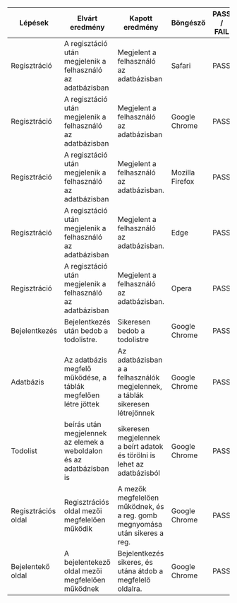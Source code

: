 | Lépések | Elvárt eredmény | Kapott eredmény| Böngésző |PASS / FAIL|Elvégezte|Dátum|
|---------|-----------------|----------------|----------|-----------|-----|-----|
| Regisztráció |A regisztáció után megjelenik a felhasználó az adatbázisban	| Megjelent a felhasználó az adatbázisban| 	Safari |	PASS |	Kaló Levente|	2022.09.26.
|Regisztráció | 	A regisztáció után megjelenik a felhasználó az adatbázisban |	Megjelent a felhasználó az adatbázisban |	Google Chrome |	PASS |	Kikina Dominik|	2022.09.26.
|Regisztráció |	A regisztáció után megjelenik a felhasználó az adatbázisban |	Megjelent a felhasználó az adatbázisban.| 	Mozilla Firefox	|PASS	|Kriszt Dániel	|2022.09.26.|
|Regisztráció |	A regisztáció után megjelenik a felhasználó az adatbázisban	| Megjelent a felhasználó az adatbázisban.	|Edge|	PASS |	Brudnyák Botond|	2022.09.26.
|Regisztráció |	A regisztáció után megjelenik a felhasználó az adatbázisban	| Megjelent a felhasználó az adatbázisban.|	Opera|	PASS|	Máté Dominik|	2022.09.26.|
|Bejelentkezés|	Bejelentkezés után bedob a todolistre.	|Sikeresen bedob a todolistre|	Google Chrome|	PASS|	Kriszt Dániel|	2022.09.26.|
|Adatbázis|	Az adatbázis megfelő működése, a táblák megfelően létre jöttek	|Az adatbázisban a a felhasználók megjelennek, a táblák sikeresen létrejönnek|	Google Chrome|	PASS|	Kikina Dominik	|2022.09.26.|
|Todolist|	beírás után megjelennek az elemek a weboldalon és az adatbázisban is|	sikeresen megjelennek a beírt adatok és törölni is lehet az adatbázisból|	Google Chrome|	PASS	|Kaló Levente,Brudnyák Botond	|2022.09.26.|
|Regisztrációs oldal	|Regisztrációs oldal mezői megfelelően működik|	A mezők megfelelően működnek, és a reg. gomb megnyomása után sikeres a reg.|	Google Chrome|	PASS|	Máté Dominik|	2022.09.26.|
|Bejelentekő oldal|	A bejelentekező oldal mezői megfelelően működnek|	Bejelentkezés sikeres, és utána átdob a megfelelő oldalra.|	Google Chrome|	PASS	|Brudnyák Botond, Kriszt Dániel	|2022.09.26.|
